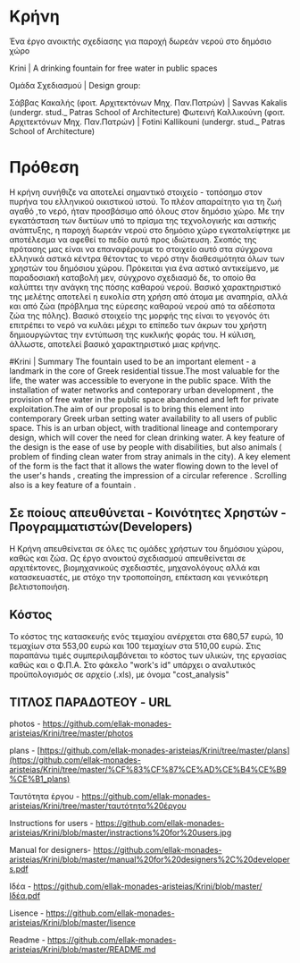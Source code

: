 # Κρήνη 
Ένα έργο ανοικτής σχεδίασης για παροχή δωρεάν νερού στο δημόσιο χώρο

Krini |  A drinking fountain for free water in public spaces 
  
Ομάδα Σχεδιασμού | Design group:
  
Σάββας Κακαλής (φοιτ. Αρχιτεκτόνων Mηχ. Παν.Πατρών) |
Savvas Kakalis (undergr. stud._ Patras School of Architecture)
Φωτεινή Καλλικούνη (φοιτ. Αρχιτεκτόνων Μηχ. Παν.Πατρών) |
Fotini Kallikouni (undergr. stud._ Patras School of Architecture)
  
# Πρόθεση
  Η κρήνη συνήθιζε να αποτελεί σημαντικό στοιχείο  - τοπόσημο στον πυρήνα του ελληνικού οικιστικού ιστού. Το πλέον απαραίτητο για τη ζωή αγαθό ,το νερό, ήταν προσβάσιμο από όλους στον δημόσιο χώρο. Με την εγκατάσταση των δικτύων υπό το πρίσμα της τεχνολογικής και αστικής ανάπτυξης, η παροχή δωρεάν νερού στο δημόσιο χώρο εγκαταλείφτηκε με αποτέλεσμα να αφεθεί το πεδίο αυτό προς ιδιώτευση.  Σκοπός της πρότασης μας είναι να επαναφέρουμε το στοιχείο αυτό στα σύγχρονα ελληνικά αστικά κέντρα θέτοντας το νερό στην διαθεσιμότητα όλων των χρηστών του δημόσιου χώρου. 
  Πρόκειται για ένα αστικό αντικείμενο, με παραδοσιακή καταβολή μεν, σύγχρονο σχεδιασμό δε, το οποίο θα καλύπτει την ανάγκη της πόσης καθαρού νερού. Βασικό χαρακτηριστικό της μελέτης αποτελεί η ευκολία στη χρήση από άτομα με αναπηρία, αλλά και από ζώα (πρόβλημα της εύρεσης καθαρού νερού από τα αδέσποτα ζώα της πόλης).  Βασικό στοιχείο της μορφής της είναι το γεγονός ότι επιτρέπει το νερό να κυλάει μέχρι το επίπεδο των άκρων του χρήστη δημιουργώντας την εντύπωση της κυκλικής φοράς του. Η κύλιση, άλλωστε, αποτελεί βασικό χαρακτηριστικό μιας κρήνης.
  
  
#Krini | Summary 
The fountain used to be an important element - a landmark in the core of Greek residential tissue.The most valuable for the life, the water was accessible to everyone in the public space. With the installation of water networks and conteporary urban development , the provision of free water in the public space abandoned and left for private exploitation.The aim of our proposal is to bring this element into contemporary Greek urban setting water availability to all users of public space. This is an urban object, with traditional lineage and  contemporary design, which will cover the need for clean drinking water. A key feature of the design is the ease of use by people with disabilities, but also animals ( problem of finding clean water from stray animals in the city). A key element of the form is the fact that it allows the water flowing down to the level of the user's hands , creating the impression of a circular reference . Scrolling also is a key feature of a fountain .

  
## Σε ποίους απευθύνεται - Κοινότητες Χρηστών - Προγραμματιστών(Developers) ##
Η Κρήνη απευθείνεται σε όλες τις ομάδες χρήστων του δημόσιου χώρου, καθώς και ζώα.
Ως έργο ανοικτού σχεδιασμού απευθείνεται σε αρχιτέκτονες, βιομηχανικούς σχεδιαστές, μηχανολόγους αλλά και κατασκευαστές, με στόχο την τροποποίηση, επέκταση και γενικότερη βελτιστοποιήση.

## Κόστος ##
Το κόστος της κατασκευής ενός τεμαχίου ανέρχεται στα 680,57 ευρώ, 10 τεμαχίων στα 553,00 ευρώ και 100 τεμαχίων στα 510,00 ευρώ.
Στις παραπάνω τιμές συμπεριλαμβάνεται το κόστος των υλικών, της εργασίας καθώς και ο Φ.Π.Α.
Στο φάκελο "work's id" υπάρχει ο αναλυτικός προϋπολογισμός σε αρχείο (.xls), με όνομα "cost_analysis"

## ΤΙΤΛΟΣ ΠΑΡΑΔΟΤΕΟΥ -	URL ##

photos -	https://github.com/ellak-monades-aristeias/Krini/tree/master/photos

plans	- [https://github.com/ellak-monades-aristeias/Krini/tree/master/plans](https://github.com/ellak-monades-aristeias/Krini/tree/master/%CF%83%CF%87%CE%AD%CE%B4%CE%B9%CE%B1_plans)

Ταυτότητα έργου - 	https://github.com/ellak-monades-aristeias/Krini/tree/master/ταυτότητα%20έργου

Instructions for users -  	https://github.com/ellak-monades-aristeias/Krini/blob/master/instractions%20for%20users.jpg

Manual for designers- https://github.com/ellak-monades-aristeias/Krini/blob/master/manual%20for%20designers%2C%20developers.pdf

Ιδέα  - 	https://github.com/ellak-monades-aristeias/Krini/blob/master/Ιδέα.pdf

Lisence - 	https://github.com/ellak-monades-aristeias/Krini/blob/master/lisence

Readme - 	https://github.com/ellak-monades-aristeias/Krini/blob/master/README.md




